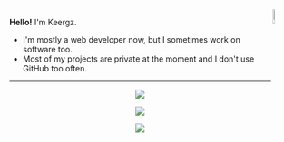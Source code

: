<img align="right" width="8%" src="https://i.ibb.co/8z76419/nikodance.gif">

**Hello!** I'm Keergz.
- I'm mostly a web developer now, but I sometimes work on software too.
- Most of my projects are private at the moment and I don't use GitHub too often.
---
</p>

<p align="center">
<img align="center" src="https://github-widgetbox.vercel.app/api/profile?username=Keergz&data=repositories,stars,commits&theme=dark">
</p>

<p align="center">
<img align="center" src="https://github-widgetbox.vercel.app/api/skills?languages=lua,python,node,js,html,json,windows&includeNames=true&theme=dark">
</p>

<p align="center">
    <img src="https://lanyard.cnrad.dev/api/308846446784937984?idleMessage=Sleeping%20in%20a%20box%20in%20the%20corner..">
</p>
